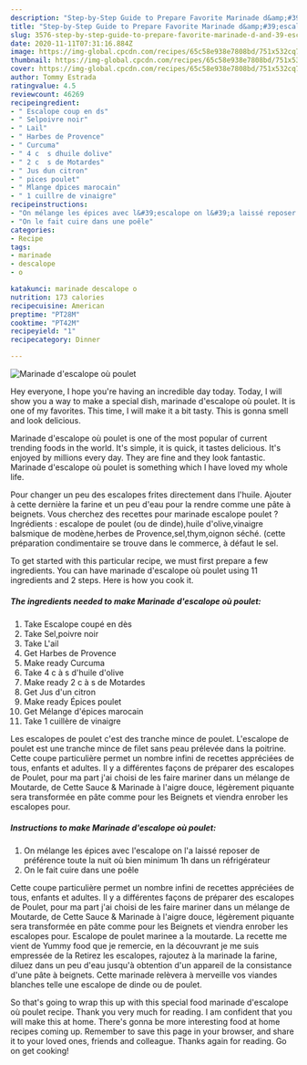 ```yaml
---
description: "Step-by-Step Guide to Prepare Favorite Marinade d&amp;#39;escalope où poulet"
title: "Step-by-Step Guide to Prepare Favorite Marinade d&amp;#39;escalope où poulet"
slug: 3576-step-by-step-guide-to-prepare-favorite-marinade-d-and-39-escalope-ou-poulet
date: 2020-11-11T07:31:16.884Z
image: https://img-global.cpcdn.com/recipes/65c58e938e7808bd/751x532cq70/marinade-descalope-ou-poulet-photo-principale-de-la-recette.jpg
thumbnail: https://img-global.cpcdn.com/recipes/65c58e938e7808bd/751x532cq70/marinade-descalope-ou-poulet-photo-principale-de-la-recette.jpg
cover: https://img-global.cpcdn.com/recipes/65c58e938e7808bd/751x532cq70/marinade-descalope-ou-poulet-photo-principale-de-la-recette.jpg
author: Tommy Estrada
ratingvalue: 4.5
reviewcount: 46269
recipeingredient:
- " Escalope coup en ds"
- " Selpoivre noir"
- " Lail"
- " Harbes de Provence"
- " Curcuma"
- " 4 c  s dhuile dolive"
- " 2 c  s de Motardes"
- " Jus dun citron"
- " pices poulet"
- " Mlange dpices marocain"
- " 1 cuillre de vinaigre"
recipeinstructions:
- "On mélange les épices avec l&#39;escalope on l&#39;a laissé reposer de préférence toute la nuit où bien minimum 1h dans un réfrigérateur"
- "On le fait cuire dans une poêle"
categories:
- Recipe
tags:
- marinade
- descalope
- o

katakunci: marinade descalope o 
nutrition: 173 calories
recipecuisine: American
preptime: "PT28M"
cooktime: "PT42M"
recipeyield: "1"
recipecategory: Dinner

---
```



![Marinade d&#39;escalope où poulet](https://img-global.cpcdn.com/recipes/65c58e938e7808bd/751x532cq70/marinade-descalope-ou-poulet-photo-principale-de-la-recette.jpg)

Hey everyone, I hope you're having an incredible day today. Today, I will show you a way to make a special dish, marinade d&#39;escalope où poulet. It is one of my favorites. This time, I will make it a bit tasty. This is gonna smell and look delicious.

Marinade d&#39;escalope où poulet is one of the most popular of current trending foods in the world. It's simple, it is quick, it tastes delicious. It's enjoyed by millions every day. They are fine and they look fantastic. Marinade d&#39;escalope où poulet is something which I have loved my whole life.

Pour changer un peu des escalopes frites directement dans l&#39;huile. Ajouter à cette dernière la farine et un peu d&#39;eau pour la rendre comme une pâte à beignets. Vous cherchez des recettes pour marinade escalope poulet ? Ingrédients : escalope de poulet (ou de dinde),huile d&#39;olive,vinaigre balsmique de modène,herbes de Provence,sel,thym,oignon séché. (cette préparation condimentaire se trouve dans le commerce, à défaut le sel.


To get started with this particular recipe, we must first prepare a few ingredients. You can have marinade d&#39;escalope où poulet using 11 ingredients and 2 steps. Here is how you cook it.

<!--inarticleads1-->

##### The ingredients needed to make Marinade d&#39;escalope où poulet:

1. Take  Escalope coupé en dès
1. Take  Sel,poivre noir
1. Take  L&#39;ail
1. Get  Harbes de Provence
1. Make ready  Curcuma
1. Take  4 c à s d&#39;huile d&#39;olive
1. Make ready  2 c à s de Motardes
1. Get  Jus d&#39;un citron
1. Make ready  Épices poulet
1. Get  Mélange d&#39;épices marocain
1. Take  1 cuillère de vinaigre


Les escalopes de poulet c&#39;est des tranche mince de poulet. L&#39;escalope de poulet est une tranche mince de filet sans peau prélevée dans la poitrine. Cette coupe particulière permet un nombre infini de recettes appréciées de tous, enfants et adultes. Il y a différentes façons de préparer des escalopes de Poulet, pour ma part j&#39;ai choisi de les faire mariner dans un mélange de Moutarde, de Cette Sauce &amp; Marinade à l&#39;aigre douce, légèrement piquante sera transformée en pâte comme pour les Beignets et viendra enrober les escalopes pour. 

<!--inarticleads2-->

##### Instructions to make Marinade d&#39;escalope où poulet:

1. On mélange les épices avec l&#39;escalope on l&#39;a laissé reposer de préférence toute la nuit où bien minimum 1h dans un réfrigérateur
1. On le fait cuire dans une poêle


Cette coupe particulière permet un nombre infini de recettes appréciées de tous, enfants et adultes. Il y a différentes façons de préparer des escalopes de Poulet, pour ma part j&#39;ai choisi de les faire mariner dans un mélange de Moutarde, de Cette Sauce &amp; Marinade à l&#39;aigre douce, légèrement piquante sera transformée en pâte comme pour les Beignets et viendra enrober les escalopes pour. Escalope de poulet marinee a la moutarde. La recette me vient de Yummy food que je remercie, en la découvrant je me suis empressée de la Retirez les escalopes, rajoutez à la marinade la farine, diluez dans un peu d&#39;eau jusqu&#39;à obtention d&#39;un appareil de la consistance d&#39;une pâte à beignets. Cette marinade relèvera à merveille vos viandes blanches telle une escalope de dinde ou de poulet. 

So that's going to wrap this up with this special food marinade d&#39;escalope où poulet recipe. Thank you very much for reading. I am confident that you will make this at home. There's gonna be more interesting food at home recipes coming up. Remember to save this page in your browser, and share it to your loved ones, friends and colleague. Thanks again for reading. Go on get cooking!
